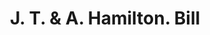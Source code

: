 ---
doi: 10.7916/D8WT05CC
date_other: '1900'
date_other_textual: 1900-1909
form: printed ephemera
genre:
- Invoices
name:
- J. T. & A. Hamilton
object_in_context_url: https://biggert.cul.columbia.edu/items/view/ave_biggert_01474
subject_hierarchical_geographic:
- Pittsburgh, Pennsylvania, United States
subject_name:
- J. T. & A. Hamilton
title: J. T. & A. Hamilton. Bill
sort_title: J. T. & A. Hamilton. Bill
call_number: ave_biggert_01474
coordinates:
- 40.439722222222215,-79.97638888888889
pid: ave_biggert_01474
identifiers: ave_biggert_01474
canvas_id: ldpd:396735
permalink: "/items/ave_biggert_01474/"
layout: iiif-image-page
---